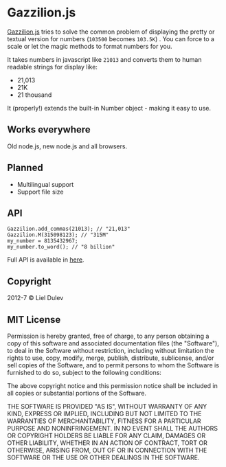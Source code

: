 # Gazzilion.js

[Gazzilion.js](http://lieldulev.github.com/gazzilion.js/ "Gazzilion.js") tries to solve the common problem of displaying the pretty or textual version for numbers (`103500` becomes `103.5K`) . You can force to a scale or let the magic methods to format numbers for you.

It takes numbers in javascript like ```21013``` and converts them to human readable strings for display like: 

* 21,013 
* 21K
* 21 thousand

It (properly!) extends the built-in Number object - making it easy to use.

## Works everywhere

Old node.js, new node.js and all browsers.

## Planned

* Multilingual support
* Support file size

## API

    Gazzilion.add_commas(21013); // "21,013"
    Gazzilion.M(315098123); // "315M"
    my_number = 8135432967;
    my_number.to_word(); // "8 billion"

Full API is available in [here](http://lieldulev.github.com/gazzilion.js/ "Gazzilion.js").

## Copyright
2012-7 © Liel Dulev

## MIT License

Permission is hereby granted, free of charge, to any person obtaining a copy of this software and associated documentation files (the "Software"), to deal in the Software without restriction, including without limitation the rights to use, copy, modify, merge, publish, distribute, sublicense, and/or sell copies of the Software, and to permit persons to whom the Software is furnished to do so, subject to the following conditions:

The above copyright notice and this permission notice shall be included in all copies or substantial portions of the Software.

THE SOFTWARE IS PROVIDED "AS IS", WITHOUT WARRANTY OF ANY KIND, EXPRESS OR IMPLIED, INCLUDING BUT NOT LIMITED TO THE WARRANTIES OF MERCHANTABILITY, FITNESS FOR A PARTICULAR PURPOSE AND NONINFRINGEMENT. IN NO EVENT SHALL THE AUTHORS OR COPYRIGHT HOLDERS BE LIABLE FOR ANY CLAIM, DAMAGES OR OTHER LIABILITY, WHETHER IN AN ACTION OF CONTRACT, TORT OR OTHERWISE, ARISING FROM, OUT OF OR IN CONNECTION WITH THE SOFTWARE OR THE USE OR OTHER DEALINGS IN THE SOFTWARE.


